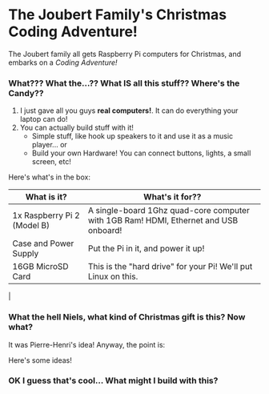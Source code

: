 # The Joubert Family's Christmas Coding Adventure!

The Joubert family all gets Raspberry Pi computers for Christmas, and embarks on a *Coding Adventure!*

### What??? What the...?? What IS all this stuff?? Where's the Candy??

1. I just gave all you guys **real computers!**. It can do everything your laptop can do!
2. You can actually build stuff with it! 
	- Simple stuff, like hook up speakers to it and use it as a music player... or
	- Build your own Hardware! You can connect buttons, lights, a small screen, etc!

Here's what's in the box:

| What is it?                 | What's it for?? |
|-----------------------------|-----------------|
| 1x Raspberry Pi 2 (Model B) | A single-board 1Ghz quad-core computer with 1GB Ram! HDMI, Ethernet and USB onboard! |
| Case and Power Supply       | Put the Pi in it, and power it up! |
| 16GB MicroSD Card           | This is the "hard drive" for your Pi! We'll put Linux on this. |
| 



### What the hell Niels, what kind of Christmas gift is this? Now what?

It was Pierre-Henri's idea! Anyway, the point is:


Here's some ideas!


### OK I guess that's cool... What might I build with this?

